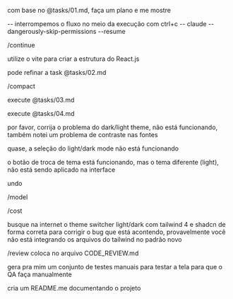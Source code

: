 com base no @tasks/01.md, faça um plano e me mostre   

-- interrompemos o fluxo no meio da execução com ctrl+c
-- claude --dangerously-skip-permissions --resume

/continue

utilize o vite para criar a estrutura do React.js      

pode refinar a task @tasks/02.md 

/compact

execute @tasks/03.md

execute @tasks/04.md   

por favor, corrija o problema do dark/light theme, não está funcionando, também notei um problema de contraste nas fontes 

quase, a seleção do light/dark mode não está funcionando

o botão de troca de tema está funcionando, mas o tema diferente (light), não está sendo aplicado na interface 

undo

/model

/cost

busque na internet o theme switcher light/dark com tailwind 4 e shadcn de forma correta para corrigir o bug que está acontendo, provavelmente você não está integrando os arquivos do tailwind no padrão novo  

/review coloca no arquivo CODE_REVIEW.md

gera pra mim um conjunto de testes manuais para testar a tela para que o QA faça manualmente  

cria um README.me documentando o projeto

